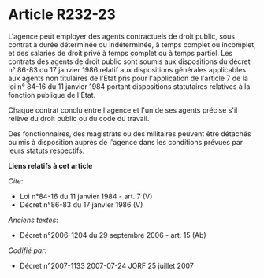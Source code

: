 # Article R232-23

L'agence peut employer des agents contractuels de droit public, sous contrat à durée déterminée ou indéterminée, à temps
complet ou incomplet, et des salariés de droit privé à temps complet ou à temps partiel. Les contrats des agents de droit
public sont soumis aux dispositions du décret n° 86-83 du 17 janvier 1986 relatif aux dispositions générales applicables aux
agents non titulaires de l'Etat pris pour l'application de l'article 7 de la loi n° 84-16 du 11 janvier 1984 portant
dispositions statutaires relatives à la fonction publique de l'Etat. 

Chaque contrat conclu entre l'agence et l'un de ses agents précise s'il relève du droit public ou du code du travail. 

Des fonctionnaires, des magistrats ou des militaires peuvent être détachés ou mis à disposition auprès de l'agence dans les
conditions prévues par leurs statuts respectifs.

**Liens relatifs à cet article**

_Cite_:

  - Loi n°84-16 du 11 janvier 1984 - art. 7 (V)
  - Décret n°86-83 du 17 janvier 1986 (V)

_Anciens textes_:

  - Décret n°2006-1204 du 29 septembre 2006 - art. 15 (Ab)

_Codifié par_:

  - Décret n°2007-1133 2007-07-24 JORF 25 juillet 2007
